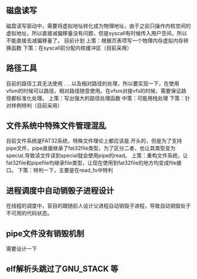 ## 磁盘读写
磁盘读写驱动中，需要将虚拟地址转化成为物理地址，由于之前只操作内核空间的虚拟地址，所以直接减偏移量没有问题，但是syscall有时候传入用户空间，所以不能直接去减偏移量了。
目前计划
上策：根据页表项写一个物理内存虚拟内存转换函数
下策：在syscall前分配内核缓冲区（目前采用）

## 路径工具
目前的路径工具无法使用 . .. 以及相对路径的处理，所以要实现一下，在使用vfsm的时候可以路径，相对路径随意使用。在vfsm对接vfs的时候，需要保证路径都标准化处理。
上策：写出强大的路径处理函数
中策：可能用栈处理
下策：针对样例特判（目前采用）

## 文件系统中特殊文件管理混乱
目前文件系统是FAT32系统，特殊文件理论上都应该是.开头的，但是为了支持pipe文件，pipe直接继承了fat32file类型，为了区分二者，也让其类型变为special,导致读文件读到special就会使用pipe的read。
上策：重构文件系统，让fat32file和pipefile均继承file类型，让现在使用到fat32file的地方均变成file接口。
下策：特判一下，主要是在read_fo中特判

## 进程调度中自动销毁子进程设计
在线程的调度中，盲目的跟随前人设计父进程自动销毁子进程，导致自动销毁处于不可用的代码状态。

## pipe文件没有销毁机制
需要设计一下


## elf解析头跳过了GNU_STACK 等